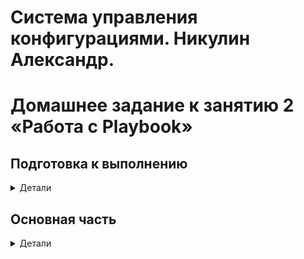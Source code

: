 # Система управления конфигурациями. Никулин Александр. 
# Домашнее задание к занятию 2 «Работа с Playbook»

## Подготовка к выполнению

<details>
  <summary>Детали</summary>

  1. * Необязательно. Изучите, что такое [ClickHouse](https://www.youtube.com/watch?v=fjTNS2zkeBs) и [Vector](https://www.youtube.com/watch?v=CgEhyffisLY).
  2. Создайте свой публичный репозиторий на GitHub с произвольным именем или используйте старый.
  3. Скачайте [Playbook](./playbook/) из репозитория с домашним заданием и перенесите его в свой репозиторий.
  4. Подготовьте хосты в соответствии с группами из предподготовленного playbook.

</details>

## Основная часть

<details>
  <summary>Детали</summary>

  1. Подготовьте свой inventory-файл `prod.yml`.
     >
  2. Допишите playbook: нужно сделать ещё один play, который устанавливает и настраивает [vector](https://vector.dev). Конфигурация vector должна деплоиться через template файл jinja2. От вас не требуется использовать все возможности шаблонизатора, просто вставьте стандартный конфиг в template файл. Информация по шаблонам по [ссылке](https://www.dmosk.ru/instruktions.php?object=ansible-nginx-install). не забудьте сделать handler на перезапуск vector в случае изменения конфигурации!
     >
  3. При создании tasks рекомендую использовать модули: `get_url`, `template`, `unarchive`, `file`.
     >
  4. Tasks должны: скачать дистрибутив нужной версии, выполнить распаковку в выбранную директорию, установить vector.
     >
  5. Запустите `ansible-lint site.yml` и исправьте ошибки, если они есть.
     >
  6. Попробуйте запустить playbook на этом окружении с флагом `--check`.
     >
  7. Запустите playbook на `prod.yml` окружении с флагом `--diff`. Убедитесь, что изменения на системе произведены.
     >
  8. Повторно запустите playbook с флагом `--diff` и убедитесь, что playbook идемпотентен.
     >
  9. Подготовьте README.md-файл по своему playbook. В нём должно быть описано: что делает playbook, какие у него есть параметры и теги. Пример качественной документации ansible playbook по [ссылке](https://github.com/opensearch-project/ansible-playbook). Так же приложите скриншоты выполнения заданий №5-8
     >
  10. Готовый playbook выложите в свой репозиторий, поставьте тег `08-ansible-02-playbook` на фиксирующий коммит, в ответ предоставьте ссылку на него.
     >

</details>
